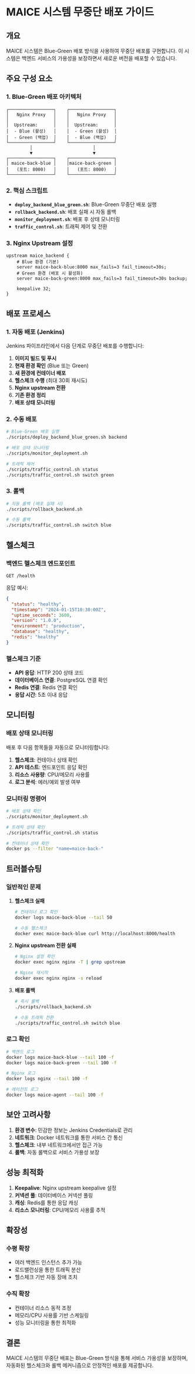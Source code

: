 # MAICE 시스템 무중단 배포 가이드

## 개요

MAICE 시스템은 Blue-Green 배포 방식을 사용하여 무중단 배포를 구현합니다. 이 시스템은 백엔드 서비스의 가용성을 보장하면서 새로운 버전을 배포할 수 있습니다.

## 주요 구성 요소

### 1. Blue-Green 배포 아키텍처

```
┌─────────────────┐    ┌─────────────────┐
│   Nginx Proxy   │    │   Nginx Proxy   │
│                 │    │                 │
│  Upstream:      │    │  Upstream:      │
│  - Blue (활성)   │    │  - Green (활성)  │
│  - Green (백업)  │    │  - Blue (백업)   │
└─────────────────┘    └─────────────────┘
         │                       │
         ▼                       ▼
┌─────────────────┐    ┌─────────────────┐
│ maice-back-blue │    │maice-back-green │
│   (포트: 8000)   │    │   (포트: 8000)   │
└─────────────────┘    └─────────────────┘
```

### 2. 핵심 스크립트

- **`deploy_backend_blue_green.sh`**: Blue-Green 무중단 배포 실행
- **`rollback_backend.sh`**: 배포 실패 시 자동 롤백
- **`monitor_deployment.sh`**: 배포 후 상태 모니터링
- **`traffic_control.sh`**: 트래픽 제어 및 전환

### 3. Nginx Upstream 설정

```nginx
upstream maice_backend {
    # Blue 환경 (기본)
    server maice-back-blue:8000 max_fails=3 fail_timeout=30s;
    # Green 환경 (배포 시 활성화)
    server maice-back-green:8000 max_fails=3 fail_timeout=30s backup;
    
    keepalive 32;
}
```

## 배포 프로세스

### 1. 자동 배포 (Jenkins)

Jenkins 파이프라인에서 다음 단계로 무중단 배포를 수행합니다:

1. **이미지 빌드 및 푸시**
2. **현재 환경 확인** (Blue 또는 Green)
3. **새 환경에 컨테이너 배포**
4. **헬스체크 수행** (최대 30회 재시도)
5. **Nginx upstream 전환**
6. **기존 환경 정리**
7. **배포 상태 모니터링**

### 2. 수동 배포

```bash
# Blue-Green 배포 실행
./scripts/deploy_backend_blue_green.sh backend

# 배포 상태 모니터링
./scripts/monitor_deployment.sh

# 트래픽 제어
./scripts/traffic_control.sh status
./scripts/traffic_control.sh switch green
```

### 3. 롤백

```bash
# 자동 롤백 (배포 실패 시)
./scripts/rollback_backend.sh

# 수동 롤백
./scripts/traffic_control.sh switch blue
```

## 헬스체크

### 백엔드 헬스체크 엔드포인트

```http
GET /health
```

응답 예시:
```json
{
  "status": "healthy",
  "timestamp": "2024-01-15T10:30:00Z",
  "uptime_seconds": 3600,
  "version": "1.0.0",
  "environment": "production",
  "database": "healthy",
  "redis": "healthy"
}
```

### 헬스체크 기준

- **API 응답**: HTTP 200 상태 코드
- **데이터베이스 연결**: PostgreSQL 연결 확인
- **Redis 연결**: Redis 연결 확인
- **응답 시간**: 5초 이내 응답

## 모니터링

### 배포 상태 모니터링

배포 후 다음 항목들을 자동으로 모니터링합니다:

1. **헬스체크**: 컨테이너 상태 확인
2. **API 테스트**: 엔드포인트 응답 확인
3. **리소스 사용량**: CPU/메모리 사용률
4. **로그 분석**: 에러/예외 발생 여부

### 모니터링 명령어

```bash
# 배포 상태 확인
./scripts/monitor_deployment.sh

# 트래픽 상태 확인
./scripts/traffic_control.sh status

# 컨테이너 상태 확인
docker ps --filter "name=maice-back-"
```

## 트러블슈팅

### 일반적인 문제

1. **헬스체크 실패**
   ```bash
   # 컨테이너 로그 확인
   docker logs maice-back-blue --tail 50
   
   # 수동 헬스체크
   docker exec maice-back-blue curl http://localhost:8000/health
   ```

2. **Nginx upstream 전환 실패**
   ```bash
   # Nginx 설정 확인
   docker exec nginx nginx -T | grep upstream
   
   # Nginx 재시작
   docker exec nginx nginx -s reload
   ```

3. **배포 롤백**
   ```bash
   # 즉시 롤백
   ./scripts/rollback_backend.sh
   
   # 수동 트래픽 전환
   ./scripts/traffic_control.sh switch blue
   ```

### 로그 확인

```bash
# 백엔드 로그
docker logs maice-back-blue --tail 100 -f
docker logs maice-back-green --tail 100 -f

# Nginx 로그
docker logs nginx --tail 100 -f

# 에이전트 로그
docker logs maice-agent --tail 100 -f
```

## 보안 고려사항

1. **환경 변수**: 민감한 정보는 Jenkins Credentials로 관리
2. **네트워크**: Docker 네트워크를 통한 서비스 간 통신
3. **헬스체크**: 내부 네트워크에서만 접근 가능
4. **롤백**: 자동 롤백으로 서비스 가용성 보장

## 성능 최적화

1. **Keepalive**: Nginx upstream keepalive 설정
2. **커넥션 풀**: 데이터베이스 커넥션 풀링
3. **캐싱**: Redis를 통한 응답 캐싱
4. **리소스 모니터링**: CPU/메모리 사용률 추적

## 확장성

### 수평 확장

- 여러 백엔드 인스턴스 추가 가능
- 로드밸런싱을 통한 트래픽 분산
- 헬스체크 기반 자동 장애 조치

### 수직 확장

- 컨테이너 리소스 동적 조정
- 메모리/CPU 사용률 기반 스케일링
- 성능 모니터링을 통한 최적화

## 결론

MAICE 시스템의 무중단 배포는 Blue-Green 방식을 통해 서비스 가용성을 보장하며, 자동화된 헬스체크와 롤백 메커니즘으로 안정적인 배포를 제공합니다.
